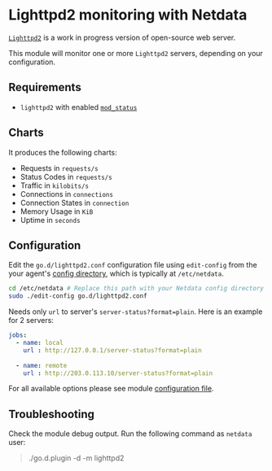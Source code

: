 # Lighttpd2 monitoring with Netdata

[`Lighttpd2`](https://redmine.lighttpd.net/projects/lighttpd2) is a work in progress version of open-source web server.

This module will monitor one or more `Lighttpd2` servers, depending on your configuration.

## Requirements

-   `lighttpd2` with enabled [`mod_status`](https://doc.lighttpd.net/lighttpd2/mod_status.html)

## Charts

It produces the following charts:

-   Requests in `requests/s`
-   Status Codes in `requests/s`
-   Traffic in `kilobits/s`
-   Connections in `connections`
-   Connection States in  `connection`
-   Memory Usage in `KiB`
-   Uptime in `seconds`

## Configuration

Edit the `go.d/lighttpd2.conf` configuration file using `edit-config` from the your agent's [config
directory](/docs/step-by-step/step-04.md#find-your-netdataconf-file), which is typically at `/etc/netdata`.

```bash
cd /etc/netdata # Replace this path with your Netdata config directory
sudo ./edit-config go.d/lighttpd2.conf
```

Needs only `url` to server's `server-status?format=plain`. Here is an example for 2 servers:

```yaml
jobs:
  - name: local
    url : http://127.0.0.1/server-status?format=plain
      
  - name: remote
    url : http://203.0.113.10/server-status?format=plain
```

For all available options please see module [configuration file](https://github.com/netdata/go.d.plugin/blob/master/config/go.d/lighttpd2.conf).

## Troubleshooting

Check the module debug output. Run the following command as `netdata` user:

> ./go.d.plugin -d -m lighttpd2

